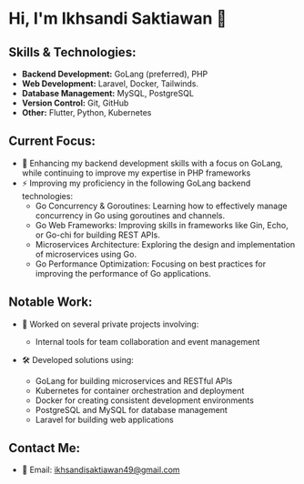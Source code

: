 # Hi, I'm Ikhsandi Saktiawan 👋

## Skills & Technologies:
- **Backend Development:** GoLang (preferred), PHP
- **Web Development:** Laravel, Docker, Tailwinds.
- **Database Management:** MySQL, PostgreSQL
- **Version Control:** Git, GitHub
- **Other:** Flutter, Python, Kubernetes

## Current Focus:
- 🌱 Enhancing my backend development skills with a focus on GoLang, while continuing to improve my expertise in PHP frameworks
- ⚡ Improving my proficiency in the following GoLang backend technologies:
  - Go Concurrency & Goroutines: Learning how to effectively manage concurrency in Go using goroutines and channels.
  - Go Web Frameworks: Improving skills in frameworks like Gin, Echo, or Go-chi for building REST APIs.
  - Microservices Architecture: Exploring the design and implementation of microservices using Go.
  - Go Performance Optimization: Focusing on best practices for improving the performance of Go applications.

## Notable Work:
- 🚀 Worked on several private projects involving:
  - Internal tools for team collaboration and event management

- 🛠️ Developed solutions using:
  - GoLang for building microservices and RESTful APIs
  - Kubernetes for container orchestration and deployment
  - Docker for creating consistent development environments
  - PostgreSQL and MySQL for database management
  - Laravel for building web applications

## Contact Me:
- 📧 Email: ikhsandisaktiawan49@gmail.com
